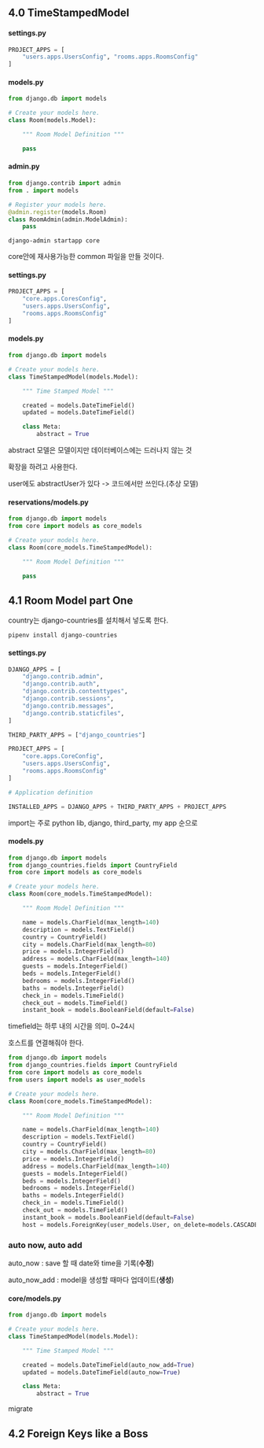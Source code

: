 ## 4.0 TimeStampedModel

#### settings.py

```python
PROJECT_APPS = [
    "users.apps.UsersConfig", "rooms.apps.RoomsConfig"
]
```



#### models.py

```python
from django.db import models

# Create your models here.
class Room(models.Model):

    """ Room Model Definition """

    pass
```





#### admin.py

```python
from django.contrib import admin
from . import models

# Register your models here.
@admin.register(models.Room)
class RoomAdmin(admin.ModelAdmin):
    pass

```



`django-admin startapp core`

core안에 재사용가능한 common 파일을 만들 것이다.



#### settings.py

```python
PROJECT_APPS = [
    "core.apps.CoresConfig",
    "users.apps.UsersConfig",
    "rooms.apps.RoomsConfig"
]
```



#### models.py

```python
from django.db import models

# Create your models here.
class TimeStampedModel(models.Model):

    """ Time Stamped Model """

    created = models.DateTimeField()
    updated = models.DateTimeField()

    class Meta:
        abstract = True
```

abstract 모델은 모델이지만 데이터베이스에는 드러나지 않는 것

확장을 하려고 사용한다.

user에도 abstractUser가 있다 -> 코드에서만 쓰인다.(추상 모델)



#### reservations/models.py

```python
from django.db import models
from core import models as core_models

# Create your models here.
class Room(core_models.TimeStampedModel):

    """ Room Model Definition """

    pass

```



## 4.1 Room Model part One

country는 django-countries를 설치해서 넣도록 한다.

`pipenv install django-countries`

 

#### settings.py

```python
DJANGO_APPS = [
    "django.contrib.admin",
    "django.contrib.auth",
    "django.contrib.contenttypes",
    "django.contrib.sessions",
    "django.contrib.messages",
    "django.contrib.staticfiles",
]

THIRD_PARTY_APPS = ["django_countries"]

PROJECT_APPS = [
    "core.apps.CoreConfig",
    "users.apps.UsersConfig",
    "rooms.apps.RoomsConfig"
]

# Application definition

INSTALLED_APPS = DJANGO_APPS + THIRD_PARTY_APPS + PROJECT_APPS
```



import는 주로 python lib, django, third_party, my app 순으로

#### models.py

```python
from django.db import models
from django_countries.fields import CountryField
from core import models as core_models

# Create your models here.
class Room(core_models.TimeStampedModel):

    """ Room Model Definition """

    name = models.CharField(max_length=140)
    description = models.TextField()
    country = CountryField()
    city = models.CharField(max_length=80)
    price = models.IntegerField()
    address = models.CharField(max_length=140)
    guests = models.IntegerField()
    beds = models.IntegerField()
    bedrooms = models.IntegerField()
    baths = models.IntegerField()
    check_in = models.TimeField()
    check_out = models.TimeField()
    instant_book = models.BooleanField(default=False)


```

timefield는 하루 내의 시간을 의미. 0~24시



호스트를 연결해줘야 한다.

```python
from django.db import models
from django_countries.fields import CountryField
from core import models as core_models
from users import models as user_models

# Create your models here.
class Room(core_models.TimeStampedModel):

    """ Room Model Definition """

    name = models.CharField(max_length=140)
    description = models.TextField()
    country = CountryField()
    city = models.CharField(max_length=80)
    price = models.IntegerField()
    address = models.CharField(max_length=140)
    guests = models.IntegerField()
    beds = models.IntegerField()
    bedrooms = models.IntegerField()
    baths = models.IntegerField()
    check_in = models.TimeField()
    check_out = models.TimeField()
    instant_book = models.BooleanField(default=False)
    host = models.ForeignKey(user_models.User, on_delete=models.CASCADE)

```



### auto now, auto add

auto_now : save 할 때 date와 time을 기록(**수정**)

auto_now_add : model을 생성할 때마다 업데이트(**생성**)



#### core/models.py

```python
from django.db import models

# Create your models here.
class TimeStampedModel(models.Model):

    """ Time Stamped Model """

    created = models.DateTimeField(auto_now_add=True)
    updated = models.DateTimeField(auto_now=True)

    class Meta:
        abstract = True
```



migrate



## 4.2 Foreign Keys like a Boss













































